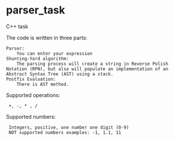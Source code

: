 # parser_task
C++ task

The code is written in three parts:

    Parser:
        You can enter your expression
    Shunting-Yard algorithm:
        The parsing process will create a string in Reverse Polish Notation (RPN), but also will populate an implementation of an Abstract Syntax Tree (AST) using a stack.
    Postfix Evaluation:
        There is AST method.


Supported operations:

     +, -, * , / 
Supported numbers:

     Integers, positive, one number one digit (0-9)
     NOT supported numbers examples: -1, 1.1, 11
        
        
